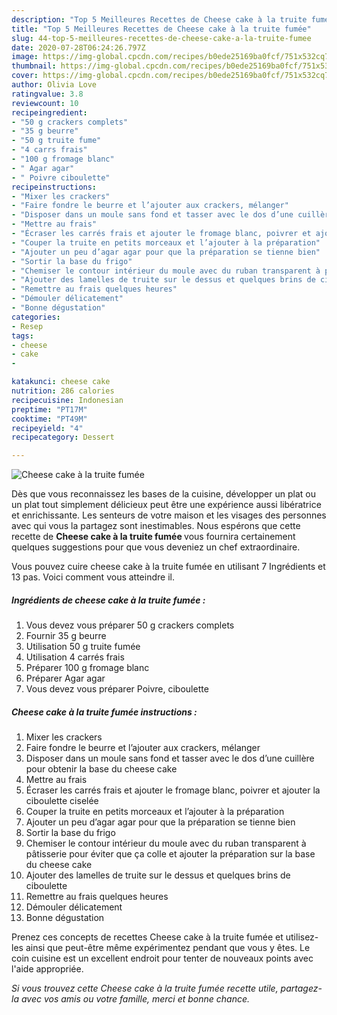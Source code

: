```yaml
---
description: "Top 5 Meilleures Recettes de Cheese cake à la truite fumée"
title: "Top 5 Meilleures Recettes de Cheese cake à la truite fumée"
slug: 44-top-5-meilleures-recettes-de-cheese-cake-a-la-truite-fumee
date: 2020-07-28T06:24:26.797Z
image: https://img-global.cpcdn.com/recipes/b0ede25169ba0fcf/751x532cq70/cheese-cake-a-la-truite-fumee-photo-principale-de-la-recette.jpg
thumbnail: https://img-global.cpcdn.com/recipes/b0ede25169ba0fcf/751x532cq70/cheese-cake-a-la-truite-fumee-photo-principale-de-la-recette.jpg
cover: https://img-global.cpcdn.com/recipes/b0ede25169ba0fcf/751x532cq70/cheese-cake-a-la-truite-fumee-photo-principale-de-la-recette.jpg
author: Olivia Love
ratingvalue: 3.8
reviewcount: 10
recipeingredient:
- "50 g crackers complets"
- "35 g beurre"
- "50 g truite fume"
- "4 carrs frais"
- "100 g fromage blanc"
- " Agar agar"
- " Poivre ciboulette"
recipeinstructions:
- "Mixer les crackers"
- "Faire fondre le beurre et l’ajouter aux crackers, mélanger"
- "Disposer dans un moule sans fond et tasser avec le dos d’une cuillère pour obtenir la base du cheese cake"
- "Mettre au frais"
- "Écraser les carrés frais et ajouter le fromage blanc, poivrer et ajouter la ciboulette ciselée"
- "Couper la truite en petits morceaux et l’ajouter à la préparation"
- "Ajouter un peu d’agar agar pour que la préparation se tienne bien"
- "Sortir la base du frigo"
- "Chemiser le contour intérieur du moule avec du ruban transparent à pâtisserie pour éviter que ça colle et ajouter la préparation sur la base du cheese cake"
- "Ajouter des lamelles de truite sur le dessus et quelques brins de ciboulette"
- "Remettre au frais quelques heures"
- "Démouler délicatement"
- "Bonne dégustation"
categories:
- Resep
tags:
- cheese
- cake
- 

katakunci: cheese cake  
nutrition: 286 calories
recipecuisine: Indonesian
preptime: "PT17M"
cooktime: "PT49M"
recipeyield: "4"
recipecategory: Dessert

---
```



![Cheese cake à la truite fumée](https://img-global.cpcdn.com/recipes/b0ede25169ba0fcf/751x532cq70/cheese-cake-a-la-truite-fumee-photo-principale-de-la-recette.jpg)

Dès que vous reconnaissez les bases de la cuisine, développer un plat ou un plat tout simplement délicieux peut être une expérience aussi libératrice et enrichissante. Les senteurs de votre maison et les visages des personnes avec qui vous la partagez sont inestimables. Nous espérons que cette recette de <strong> Cheese cake à la truite fumée </strong> vous fournira certainement quelques suggestions pour que vous deveniez un chef extraordinaire.

<!--inarticleads1-->

Vous pouvez cuire cheese cake à la truite fumée en utilisant 7 Ingrédients et 13 pas. Voici comment vous atteindre il.

##### Ingrédients de cheese cake à la truite fumée :

1. Vous devez vous préparer 50 g crackers complets
1. Fournir 35 g beurre
1. Utilisation 50 g truite fumée
1. Utilisation 4 carrés frais
1. Préparer 100 g fromage blanc
1. Préparer  Agar agar
1. Vous devez vous préparer  Poivre, ciboulette




<!--inarticleads2-->

##### Cheese cake à la truite fumée instructions :

1. Mixer les crackers
1. Faire fondre le beurre et l’ajouter aux crackers, mélanger
1. Disposer dans un moule sans fond et tasser avec le dos d’une cuillère pour obtenir la base du cheese cake
1. Mettre au frais
1. Écraser les carrés frais et ajouter le fromage blanc, poivrer et ajouter la ciboulette ciselée
1. Couper la truite en petits morceaux et l’ajouter à la préparation
1. Ajouter un peu d’agar agar pour que la préparation se tienne bien
1. Sortir la base du frigo
1. Chemiser le contour intérieur du moule avec du ruban transparent à pâtisserie pour éviter que ça colle et ajouter la préparation sur la base du cheese cake
1. Ajouter des lamelles de truite sur le dessus et quelques brins de ciboulette
1. Remettre au frais quelques heures
1. Démouler délicatement
1. Bonne dégustation




<!--inarticleads1-->

<p>
Prenez ces concepts de recettes Cheese cake à la truite fumée et utilisez-les ainsi que peut-être même expérimentez pendant que vous y êtes. Le coin cuisine est un excellent endroit pour tenter de nouveaux points avec l'aide appropriée.
</p>

<p>
<i>Si vous trouvez cette Cheese cake à la truite fumée recette utile, partagez-la avec vos amis ou votre famille, merci et bonne chance.</i>
</p>
